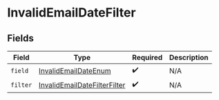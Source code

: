 # InvalidEmailDateFilter


## Fields

| Field                                                                                   | Type                                                                                    | Required                                                                                | Description                                                                             |
| --------------------------------------------------------------------------------------- | --------------------------------------------------------------------------------------- | --------------------------------------------------------------------------------------- | --------------------------------------------------------------------------------------- |
| `field`                                                                                 | [InvalidEmailDateEnum](../../models/components/InvalidEmailDateEnum.md)                 | :heavy_check_mark:                                                                      | N/A                                                                                     |
| `filter`                                                                                | [InvalidEmailDateFilterFilter](../../models/components/InvalidEmailDateFilterFilter.md) | :heavy_check_mark:                                                                      | N/A                                                                                     |